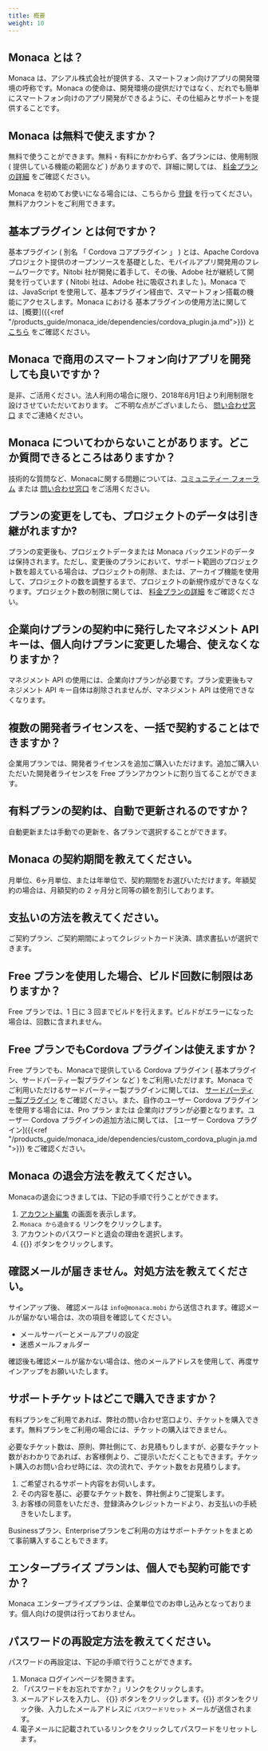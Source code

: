 ```yaml
---
title: 概要
weight: 10
---
```


Monaca とは？
-------------

Monaca
は、アシアル株式会社が提供する、スマートフォン向けアプリの開発環境の呼称です。Monaca
の使命は、開発環境の提供だけではなく、だれでも簡単にスマートフォン向けのアプリ開発ができるように、その仕組みとサポートを提供することです。

Monaca は無料で使えますか？
---------------------------

無料で使うことができます。無料・有料にかかわらず、各プランには、使用制限
( 提供している機能の範囲など ) がありますので、詳細に関しては、
[料金プランの詳細](https://ja.monaca.io/pricing.html) をご確認ください。

Monaca を初めてお使いになる場合には、こちらから
[登録](https://monaca.mobi/ja/register/start)
を行ってください。無料アカウントをご利用できます。

基本プラグイン とは何ですか？
-----------------------------------------------------------------

基本プラグイン ( 別名 「 Cordova コアプラグイン 」 )
とは、Apache Cordova
プロジェクト提供のオープンソースを基礎とした、モバイルアプリ開発用のフレームワークです。Nitobi
社が開発に着手して、その後、Adobe 社が継続して開発を行っています (
Nitobi 社は、Adobe 社に吸収されました )。Monaca では、JavaScript
を使用して、基本プラグイン経由で、スマートフォン搭載の機能にアクセスします。Monaca
における 基本プラグインの使用方法に関しては、[概要]({{<ref "/products_guide/monaca_ide/dependencies/cordova_plugin.ja.md">}}) と
[こちら](https://cordova.apache.org/docs/en/latest/) をご確認ください。

Monaca で商用のスマートフォン向けアプリを開発しても良いですか？
---------------------------------------------------------------

是非、ご活用ください。法人利用の場合に限り、2018年6月1日より利用制限を設けさせていただいております。
ご不明な点がございましたら、
[問い合わせ窓口](https://ja.monaca.io/service/index.html)
までご連絡ください。

Monaca についてわからないことがあります。どこか質問できるところはありますか？
-----------------------------------------------------------------------------

技術的な質問など、Monacaに関する問題については、[コミュニティー フォーラム](https://teratail.com/tags/Monaca/)
または [問い合わせ窓口](https://ja.monaca.io/service/index.html)
をご活用ください。

プランの変更をしても、プロジェクトのデータは引き継がれますか?
-------------------------------------------------------------

プランの変更後も、プロジェクトデータまたは Monaca
バックエンドのデータは保持されます。ただし、変更後のプランにおいて、サポート範囲のプロジェクト数を超えている場合は、プロジェクトの削除、または、アーカイブ機能を使用して、プロジェクトの数を調整するまで、プロジェクトの新規作成ができなくなります。プロジェクト数の制限に関しては、
[料金プランの詳細](https://ja.monaca.io/pricing.html) をご確認ください。

企業向けプランの契約中に発行したマネジメント API キーは、個人向けプランに変更した場合、使えなくなりますか？
-----------------------------------------------------------------------------------------------------------

マネジメント API
の使用には、企業向けプランが必要です。プラン変更後もマネジメント API
キー自体は削除されませんが、マネジメント API は使用できなくなります。

複数の開発者ライセンスを、一括で契約することはできますか？
----------------------------------------------------------

企業用プランでは、開発者ライセンスを追加ご購入いただけます。追加ご購入いただいた開発者ライセンスを
Free プランアカウントに割り当てることができます。

有料プランの契約は、自動で更新されるのですか？
----------------------------------------------

自動更新または手動での更新を、各プランで選択することができます。

Monaca の契約期間を教えてください。
-----------------------------------

月単位、6ヶ月単位、または年単位で、契約期間をお選びいただけます。年額契約の場合は、月額契約の
2 ヶ月分と同等の額を割引しております。

支払いの方法を教えてください。
------------------------------

ご契約プラン、ご契約期間によってクレジットカード決済、請求書払いが選択できます。

Free プランを使用した場合、ビルド回数に制限はありますか？
---------------------------------------------------------

Free プランでは、1 日に 3
回までビルドを行えます。ビルドがエラーになった場合は、回数に含まれません。

Free プランでもCordova プラグインは使えますか？
-----------------------------------------------

Free プランでも、Monacaで提供している Cordova プラグイン (
基本プラグイン、サードパーティー製プラグイン など )
をご利用いただけます。Monaca でご利用いただけるサードパーティー製プラグインに関しては、 [サードパーティー製プラグイン](/ja/reference/third_party_phonegap)
をご確認ください。また、自作のユーザー Cordova
プラグインを使用する場合には、Pro プラン または
企業向けプランが必要となります。ユーザー Cordova
プラグインの追加方法に関しては、 [ユーザー Cordova プラグイン]({{<ref "/products_guide/monaca_ide/dependencies/custom_cordova_plugin.ja.md">}})
をご確認ください。

Monaca の退会方法を教えてください。
-----------------------------------

Monacaの退会につきましては、下記の手順で行うことができます。

1.  [アカウント編集](https://monaca.mobi/ja/account/edit)
    の画面を表示します。
2.  `Monaca から退会する` リンクをクリックします。
3.  アカウントのパスワードと退会の理由を選択します。
4.  {{<guilabel name="退会する">}} ボタンをクリックします。

確認メールが届きません。対処方法を教えてください。
--------------------------------------------------

サインアップ後、 確認メールは `info@monaca.mobi`
から送信されます。確認メールが届かない場合は、次の項目を確認してください。

-   メールサーバーとメールアプリの設定
-   迷惑メールフォルダー

確認後も確認メールが届かない場合は、他のメールアドレスを使用して、再度サインアップをお願いいたします。

サポートチケットはどこで購入できますか？
----------------------------------------

有料プランをご利用であれば、弊社の問い合わせ窓口より、チケットを購入できます。無料プランをご利用の場合には、チケットの購入はできません。

必要なチケット数は、原則、弊社側にて、お見積もりしますが、必要なチケット数がおわかりであれば、お客様側より、ご提示いただくこともできます。チケット購入のお問い合わせ時には、次の流れで、チケット数をお見積りします。

1.  ご希望されるサポート内容をお伺いします。
2.  その内容を基に、必要なチケット数を、弊社側よりご提案します。
3.  お客様の同意をいただき、登録済みクレジットカードより、お支払いの手続きをいたします。

Businessプラン、Enterpriseプランをご利用の方はサポートチケットをまとめて事前購入することもできます。

エンタープライズ プランは、個人でも契約可能ですか？
---------------------------------------------------

Monaca
エンタープライズプランは、企業単位でのお申し込みとなっております。個人向けの提供は行っておりません。

パスワードの再設定方法を教えてください。
----------------------------------------

パスワードの再設定は、下記の手順で行うことができます。

1.  Monaca ログインページを開きます。
2.  「パスワードをお忘れですか？」リンクをクリックします。
3.  メールアドレスを入力し、 {{<guilabel name="送信">}}
    ボタンをクリックします。{{<guilabel name="送信">}} ボタンをクリック後、入力したメールアドレスに
    `パスワードリセット` メールが送信されます。
4.  電子メールに記載されているリンクをクリックしてパスワードをリセットします。

